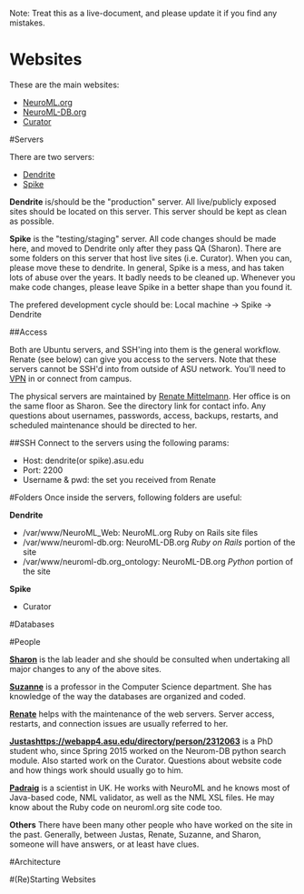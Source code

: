 Note: Treat this as a live-document, and please update it if you find any mistakes.

# Websites

These are the main websites:
 - [NeuroML.org](https://NeuroML.org)
 - [NeuroML-DB.org](https://neuroml-db.org)
 - [Curator](https://spike.asu.edu:5051/add_cell)

#Servers

There are two servers:
 - [Dendrite](dendrite.asu.edu)
 - [Spike](spike.asu.edu)
 
**Dendrite** is/should be the "production" server. All live/publicly exposed sites should be located on this server. This server should be kept as clean as possible.

**Spike** is the "testing/staging" server. All code changes should be made here, and moved to Dendrite only after they pass QA (Sharon). 
There are some folders on this server that host live sites (i.e. Curator). When you can, please move these to dendrite. In general, Spike is a mess, and has taken lots of abuse over the years. It badly needs to be cleaned up. Whenever you make code changes, please leave Spike in a better shape than you found it.

The prefered development cycle should be: Local machine -> Spike -> Dendrite

##Access

Both are Ubuntu servers, and SSH'ing into them is the general workflow. Renate (see below) can give you access to the servers. 
Note that these servers cannot be SSH'd into from outside of ASU network. You'll need to [VPN](https://startpage.com/do/search?q=arizona+state+university+vpn&lui=english) in or connect from campus.

The physical servers are maintained by [Renate Mittelmann](https://webapp4.asu.edu/directory/person/85012). Her office is on the same floor as Sharon. See the directory link for contact info.
Any questions about usernames, passwords, access, backups, restarts, and scheduled maintenance should be directed to her.

##SSH
Connect to the servers using the following params:
 - Host: dendrite(or spike).asu.edu
 - Port: 2200
 - Username & pwd: the set you received from Renate

#Folders
Once inside the servers, following folders are useful:

**Dendrite**
 - /var/www/NeuroML_Web: NeuroML.org Ruby on Rails site files
 - /var/www/neuroml-db.org: NeuroML-DB.org *Ruby on Rails* portion of the site
 - /var/www/neuroml-db.org_ontology: NeuroML-DB.org *Python* portion of the site

**Spike**
 - Curator


#Databases

#People

**[Sharon](https://webapp4.asu.edu/directory/person/741033)** is the lab leader and she should be consulted when undertaking all major changes to any of the above sites.

**[Suzanne](https://webapp4.asu.edu/directory/person/30085)** is a professor in the Computer Science department. She has knowledge of the way the databases are organized and coded.

**[Renate](https://webapp4.asu.edu/directory/person/85012)** helps with the maintenance of the web servers. Server access, restarts, and connection issues are usually referred to her.

**[Justas]()https://webapp4.asu.edu/directory/person/2312063** is a PhD student who, since Spring 2015  worked on the Neurom-DB python search module. Also started work on the Curator. Questions about website code and how things work should usually go to him.

**[Padraig](https://iris.ucl.ac.uk/iris/browse/profile?upi=PGLEE72)** is a scientist in UK. He works with NeuroML and he knows most of Java-based code, NML validator, as well as the NML XSL files. He may know about the Ruby code on neuroml.org site code too.

**Others** There have been many other people who have worked on the site in the past. Generally, between Justas, Renate, Suzanne, and Sharon, someone will have answers, or at least have clues.

#Architecture

#(Re)Starting Websites

